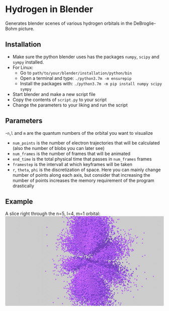 # Hydrogen in Blender
Generates blender scenes of various hydrogen orbitals in the DeBroglie-Bohm picture.

## Installation
- Make sure the python blender uses has the packages ``numpy``, ``scipy`` and ``sympy`` installed.
- For Linux:
  - Go to ``path/to/your/blender/installation/python/bin``
  - Open a terminal and type: ``./python3.7m -m ensurepip``
  - Install the packages with: ``./python3.7m -m pip install numpy scipy sympy``
- Start blender and make a new script file
- Copy the contents of ``script.py`` to your script
- Change the parameters to your liking and run the script

## Parameters
-``n``,``l`` and ``m`` are the quantum numbers of the orbital you want to visualize
- ``num_points`` is the number of electron trajectories that will be calculated (also the number of blobs you can later see)
- ``num_frames`` is the number of frames that will be animated
- ``end_time`` is the total physical time that passes in ``num_frames`` frames
- ``framestep`` is the intervall at which keyframes will be taken
- ``r``, ``theta``, ``phi`` is the discretization of space. Here you can mainly change number of points along each axis, but consider that increasing the number of points increases the memory requirement of the program drastically

## Example
A slice right through the n=5, l=4, m=1 orbital:
![alt text](https://github.com/Hasinator7/hydrogen-debroglie-bohm-blender/blob/main/example.jpg)
